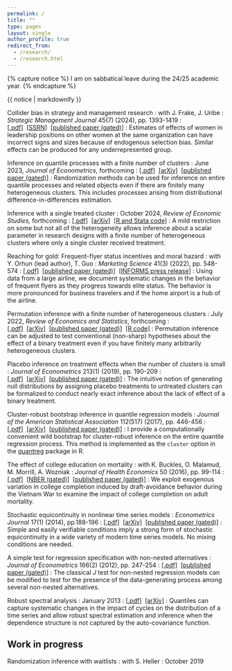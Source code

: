 ```yaml
---
permalink: /
title: ""
type: pages
layout: single
author_profile: true
redirect_from: 
  - /research/
  - /research.html
---
```


{% capture notice %}
I am on sabbatical leave during the 24/25 academic year.
{% endcapture %}
<div class="notice--info">{{ notice | markdownify }}</div>

Collider bias in strategy and management research
: with J. Frake, J. Uribe
: *Strategic Management Journal* 45(7) (2024), pp. 1393-1419
: [[.pdf]](/assets/frake_et_al-colliders.pdf)  [[SSRN]](https://papers.ssrn.com/sol3/papers.cfm?abstract_id=4418418)  [[published paper (gated)]](https://doi.org/10.1002/smj.3588)
: Estimates of effects of women in leadership positions on other women at the same organization can have incorrect signs and sizes because of endogenous selection bias. Similar effects can be produced for any underrepresented group. 

Inference on quantile processes with a finite number of clusters
: June 2023, *Journal of Econometrics*, forthcoming
: [[.pdf]](/assets/hagemann_qteclust.pdf)  [[arXiv]](https://arxiv.org/abs/2301.04687)  [[published paper (gated)]](https://doi.org/10.1016/j.jeconom.2024.105672)
: Randomization methods can be used for inference on entire quantile processes and related objects even if there are finitely many heterogeneous clusters. This includes processes arising from distributional difference-in-differences estimation.

Inference with a single treated cluster
: October 2024, *Review of Economic Studies,* forthcoming
: [[.pdf]](/assets/hagemann_rea.pdf)  [[arXiv]](https://arxiv.org/abs/2010.04076)  [[R and Stata code]](/rea)
: A mild restriction on some but not all of the heterogeneity allows inference about a scalar parameter in research designs with a finite number of heterogeneous clusters where only a single cluster received treatment.

Reaching for gold: Frequent-flyer status incentives and moral hazard
: with Y. Orhun (lead author), T. Guo
: *Marketing Science* 41(3) (2022), pp. 548-574
: [[.pdf]](/assets/orhun-et_al-gold.pdf)  [[published paper (gated)]](https://doi.org/10.1287/mksc.2021.1341)  [[INFORMS press release]](https://www.informs.org/About-INFORMS/News-Room/Press-Releases/Study-Finds-that-Frequent-Flyer-Programs-Increase-Cost-of-Business-Travel)
: Using data from a large airline, we document systematic changes in the behavior of frequent flyers as they progress towards elite status. The behavior is more pronounced for business travelers and if the home airport is a hub of the airline.

Permutation inference with a finite number of heterogeneous clusters
: July 2022, *Review of Economics and Statistics*, forthcoming
: [[.pdf]](/assets/hagemann_rperm.pdf)  [[arXiv]](https://arxiv.org/abs/1907.01049)  [[published paper (gated)]](https://doi.org/10.1162/rest_a_01300)  [[R code]](/ap)
: Permutation inference can be adjusted to test conventional (non-sharp) hypotheses about the effect of a binary treatment even if you have finitely many arbitrarily heterogeneous clusters.

Placebo inference on treatment effects when the number of clusters is small
: *Journal of Econometrics* 213(1) (2019), pp. 190-209
: [[.pdf]](/assets/hagemann_cfish.pdf)  [[arXiv]](https://arxiv.org/abs/1803.02764)  [[published paper (gated)]](https://doi.org/10.1016/j.jeconom.2019.04.011)
: The intuitive notion of generating null distributions by assigning placebo treatments to untreated clusters can be formalized to conduct nearly exact inference about the lack of effect of a binary treatment.

Cluster-robust bootstrap inference in quantile regression models
: *Journal of the American Statistical Association* 112(517) (2017), pp. 446-456
: [[.pdf]](/assets/hagemann_qclust.pdf)  [[arXiv]](https://arxiv.org/abs/1407.7166)  [[published paper (gated)]](https://dx.doi.org/10.1080/01621459.2016.1148610)
: I provide a computationally convenient wild bootstrap for cluster-robust inference on the entire quantile regression process. This method is implemented as the `cluster` option in the [quantreg](https://cran.r-project.org/package=quantreg) package in R.

The effect of college education on mortality
: with K. Buckles, O. Malamud, M. Morrill, A. Wozniak
: *Journal of Health Economics* 50 (2016), pp. 99-114
: [[.pdf]](/assets/buckles-et_al-educmort.pdf)  [[NBER (gated)]](http://www.nber.org/papers/w19222)  [[published paper (gated)]](https://dx.doi.org/10.1016/j.jhealeco.2016.08.002)
: We exploit exogenous variation in college completion induced by draft-avoidance behavior during the Vietnam War to examine the impact of college completion on adult mortality.

Stochastic equicontinuity in nonlinear time series models
: *Econometrics Journal* 17(1) (2014), pp.188-196
: [[.pdf]](/assets/hagemann_equi.pdf)  [[arXiv]](https://arxiv.org/abs/1206.2385)  [[published paper (gated)]](https://dx.doi.org/10.1111/ectj.12013)
: Simple and easily verifiable conditions imply a strong form of stochastic equicontinuity in a wide variety of modern time series models. No mixing conditions are needed.

A simple test for regression specification with non-nested alternatives
: *Journal of Econometrics* 166(2) (2012), pp. 247-254
: [[.pdf]](/assets/hagemann_mjtest.pdf)  [[published paper (gated)]](https://dx.doi.org/10.1016/j.jeconom.2011.09.037)
: The classical *J* test for non-nested regression models can be modified to test for the presence of the data-generating process among several non-nested alternatives.

Robust spectral analysis
: January 2013
: [[.pdf]](/assets/hagemann_jmp.pdf)  [[arXiv]](https://arxiv.org/abs/1111.1965)
: Quantiles can capture systematic changes in the impact of cycles on the distribution of a time series and allow robust spectral estimation and inference when the dependence structure is not captured by the auto-covariance function.

## Work in progress

Randomization inference with waitlists
: with S. Heller
: October 2019
